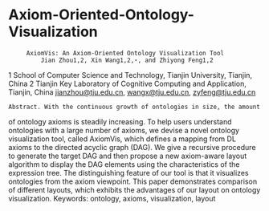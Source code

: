 Axiom-Oriented-Ontology-Visualization
=====================================
         AxiomVis: An Axiom-Oriented Ontology Visualization Tool
             Jian Zhou1,2, Xin Wang1,2,⋆, and Zhiyong Feng1,2
1 School of Computer Science and Technology, Tianjin University, Tianjin, China
2 Tianjin Key Laboratory of Cognitive Computing and Application, Tianjin, China
jianzhou@tju.edu.cn, wangx@tju.edu.cn, zyfeng@tju.edu.cn

    Abstract. With the continuous growth of ontologies in size, the amount
of ontology axioms is steadily increasing. To help users understand ontologies
with a large number of axioms, we devise a novel ontology visualization
tool, called AxiomVis, which defines a mapping from DL axioms
to the directed acyclic graph (DAG). We give a recursive procedure to
generate the target DAG and then propose a new axiom-aware layout
algorithm to display the DAG elements using the characteristics of the
expression tree. The distinguishing feature of our tool is that it visualizes
ontologies from the axiom viewpoint. This paper demonstrates comparison
of different layouts, which exhibits the advantages of our layout on
ontology visualization.
    Keywords: ontology, axioms, visualization, layout
